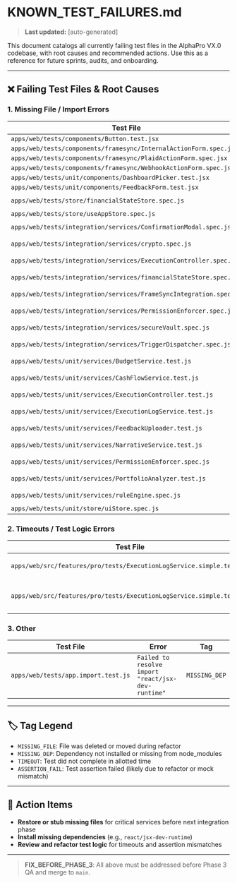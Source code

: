 # KNOWN_TEST_FAILURES.md

> **Last updated:** [auto-generated]

This document catalogs all currently failing test files in the AlphaPro VX.0 codebase, with root causes and recommended actions. Use this as a reference for future sprints, audits, and onboarding.

---

## ❌ Failing Test Files & Root Causes

### 1. **Missing File / Import Errors**

| Test File | Error | Tag |
|-----------|-------|-----|
| `apps/web/tests/components/Button.test.jsx` | `Failed to resolve import "react/jsx-dev-runtime"` | `MISSING_DEP` |
| `apps/web/tests/components/framesync/InternalActionForm.spec.jsx` | `Failed to resolve import "react/jsx-dev-runtime"` | `MISSING_DEP` |
| `apps/web/tests/components/framesync/PlaidActionForm.spec.jsx` | `Failed to resolve import "react/jsx-dev-runtime"` | `MISSING_DEP` |
| `apps/web/tests/components/framesync/WebhookActionForm.spec.jsx` | `Failed to resolve import "react/jsx-dev-runtime"` | `MISSING_DEP` |
| `apps/web/tests/unit/components/DashboardPicker.test.jsx` | `Failed to resolve import "react/jsx-dev-runtime"` | `MISSING_DEP` |
| `apps/web/tests/unit/components/FeedbackForm.test.jsx` | `Failed to resolve import "react/jsx-dev-runtime"` | `MISSING_DEP` |
| `apps/web/tests/store/financialStateStore.spec.js` | `Failed to resolve import "../../src/lib/store/financialStateStore"` | `MISSING_FILE` |
| `apps/web/tests/store/useAppStore.spec.js` | `Failed to resolve import "@/store/useAppStore"` | `MISSING_FILE` |
| `apps/web/tests/integration/services/ConfirmationModal.spec.js` | `Failed to resolve import "@/lib/services/ExecutionController"` | `MISSING_FILE` |
| `apps/web/tests/integration/services/crypto.spec.js` | `Failed to resolve import "../../../src/lib/services/crypto"` | `MISSING_FILE` |
| `apps/web/tests/integration/services/ExecutionController.spec.js` | `Failed to resolve import "@/lib/store/financialStateStore"` | `MISSING_FILE` |
| `apps/web/tests/integration/services/financialStateStore.spec.js` | `Failed to resolve import "../../../src/lib/store/financialStateStore"` | `MISSING_FILE` |
| `apps/web/tests/integration/services/FrameSyncIntegration.spec.js` | `Failed to resolve import "../../../src/lib/store/logStore"` | `MISSING_FILE` |
| `apps/web/tests/integration/services/PermissionEnforcer.spec.js` | `Failed to resolve import "../../../src/lib/store/authStore"` | `MISSING_FILE` |
| `apps/web/tests/integration/services/secureVault.spec.js` | `Failed to resolve import "../../../src/lib/services/secureVault"` | `MISSING_FILE` |
| `apps/web/tests/integration/services/TriggerDispatcher.spec.js` | `Failed to resolve import "@/lib/services/TriggerDispatcher"` | `MISSING_FILE` |
| `apps/web/tests/unit/services/BudgetService.test.js` | `Failed to resolve import "../../../src/lib/services/BudgetService.js"` | `MISSING_FILE` |
| `apps/web/tests/unit/services/CashFlowService.test.js` | `Failed to resolve import "../../../src/lib/services/CashFlowService.js"` | `MISSING_FILE` |
| `apps/web/tests/unit/services/ExecutionController.test.js` | `Failed to resolve import "../store/financialStateStore"` | `MISSING_FILE` |
| `apps/web/tests/unit/services/ExecutionLogService.test.js` | `Failed to resolve import "../../../src/lib/services/ExecutionLogService.js"` | `MISSING_FILE` |
| `apps/web/tests/unit/services/FeedbackUploader.test.js` | `Failed to resolve import "../../../src/lib/services/crypto.js"` | `MISSING_FILE` |
| `apps/web/tests/unit/services/NarrativeService.test.js` | `Failed to resolve import "../../../src/lib/services/NarrativeService.js"` | `MISSING_FILE` |
| `apps/web/tests/unit/services/PermissionEnforcer.spec.js` | `Failed to resolve import "@/lib/services/PermissionEnforcer"` | `MISSING_FILE` |
| `apps/web/tests/unit/services/PortfolioAnalyzer.test.js` | `Failed to resolve import "../../../src/lib/services/PortfolioAnalyzer.js"` | `MISSING_FILE` |
| `apps/web/tests/unit/services/ruleEngine.spec.js` | `Failed to resolve import "@/lib/services/ruleEngine"` | `MISSING_FILE` |
| `apps/web/tests/unit/store/uiStore.spec.js` | `Failed to resolve import "@/lib/store/uiStore"` | `MISSING_FILE` |

### 2. **Timeouts / Test Logic Errors**

| Test File | Error | Tag |
|-----------|-------|-----|
| `apps/web/src/features/pro/tests/ExecutionLogService.simple.test.js` | `Test timed out in 5000ms` (multiple tests) | `TIMEOUT` |
| `apps/web/src/features/pro/tests/ExecutionLogService.simple.test.js` | `AssertionError: expected ...` (object mismatch) | `ASSERTION_FAIL` |

### 3. **Other**

| Test File | Error | Tag |
|-----------|-------|-----|
| `apps/web/tests/app.import.test.js` | `Failed to resolve import "react/jsx-dev-runtime"` | `MISSING_DEP` |

---

## 🏷️ Tag Legend
- `MISSING_FILE`: File was deleted or moved during refactor
- `MISSING_DEP`: Dependency not installed or missing from node_modules
- `TIMEOUT`: Test did not complete in allotted time
- `ASSERTION_FAIL`: Test assertion failed (likely due to refactor or mock mismatch)

---

## 🚩 Action Items
- **Restore or stub missing files** for critical services before next integration phase
- **Install missing dependencies** (e.g., `react/jsx-dev-runtime`)
- **Review and refactor test logic** for timeouts and assertion mismatches

---

> **FIX_BEFORE_PHASE_3**: All above must be addressed before Phase 3 QA and merge to `main`. 